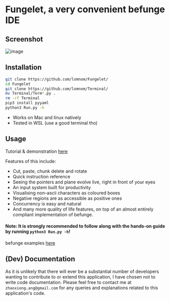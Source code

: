 # Fungelet, a very convenient befunge IDE
## Screenshot
![image](https://cdn.discordapp.com/attachments/881463505755197460/1226180037880057946/Screenshot_2024-04-06_at_10.41.35_PM.png?ex=6623d426&is=66115f26&hm=0c2512edd053d35fcc4fe805d566061613716c8e71f3d3d6cda9beb313db7276&)

## Installation
```bash
git clone https://github.com/lomnom/Fungelet/
cd Fungelet
git clone https://github.com/lomnom/Terminal/
mv Terminal/Term*.py .
rm -rf Terminal
pip3 install pyyaml
python3 Run.py -h
```
- Works on Mac and linux natively
- Tested in WSL (use a good terminal tho)

## Usage
Tutorial & demonstration [here](https://www.reddit.com/1bxd21q/)

Features of this include:
- Cut, paste, chunk delete and rotate
- Quick instruction reference
- Seeing the pointers and plane evolve live, right in front of your eyes
- An input system built for productivity
- Visualising non-ascii characters as coloured boxes
- Negative regions are as accessible as positive ones
- Concurrency is easy and natural
- And many more quality of life features, on top of an almost entirely compliant implementation of befunge.

#### Note: It is strongly recommended to follow along with the hands-on guide by running `python3 Run.py -h`!
befunge examples [here](http://www.nsl.com/k/befunge93/index.html)

## (Dev) Documentation 
As it is unlikely that there will ever be a substantial number of developers wanting to contribute to or extend this application, I have chosen not to write code documentation. Please feel free to contact me at `zhaoxiong.ang@gmail.com` for any queries and explanations related to this application's code.